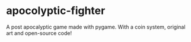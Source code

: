 # apocolyptic-fighter
A post apocalyptic game made with pygame. With a coin system, original art and open-source code!

